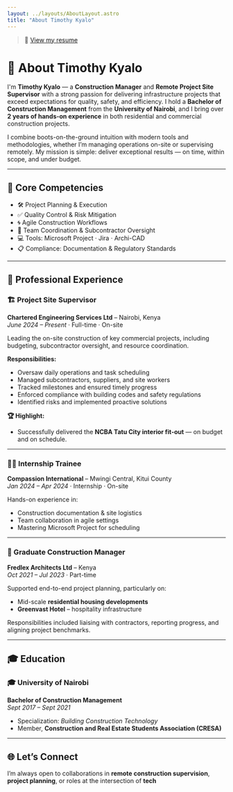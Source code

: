```yaml
---
layout: ../layouts/AboutLayout.astro
title: "About Timothy Kyalo"
---
```


> 📄 [View my resume](https://drive.google.com/file/d/1V2DOLJ1R6VjF7ZbNRK_uaCGsymnymLTF/view?usp=drive_link)


# 👷 About Timothy Kyalo

I'm **Timothy Kyalo** — a **Construction Manager** and **Remote Project Site Supervisor** with a strong passion for delivering infrastructure projects that exceed expectations for quality, safety, and efficiency. I hold a **Bachelor of Construction Management** from the **University of Nairobi**, and I bring over **2 years of hands-on experience** in both residential and commercial construction projects.

I combine boots-on-the-ground intuition with modern tools and methodologies, whether I’m managing operations on-site or supervising remotely. My mission is simple: deliver exceptional results — on time, within scope, and under budget.

---

## 🧰 Core Competencies

- 🛠️ Project Planning & Execution  
- ✅ Quality Control & Risk Mitigation  
- 🌀 Agile Construction Workflows  
- 👥 Team Coordination & Subcontractor Oversight  
- 💻 Tools: Microsoft Project · Jira · Archi-CAD  
- 📋 Compliance: Documentation & Regulatory Standards

---

## 💼 Professional Experience

### 🏗️ Project Site Supervisor  
**Chartered Engineering Services Ltd** – Nairobi, Kenya  
*June 2024 – Present* · Full-time · On-site

Leading the on-site construction of key commercial projects, including budgeting, subcontractor oversight, and resource coordination.

**Responsibilities:**
- Oversaw daily operations and task scheduling  
- Managed subcontractors, suppliers, and site workers  
- Tracked milestones and ensured timely progress  
- Enforced compliance with building codes and safety regulations  
- Identified risks and implemented proactive solutions

**🏆 Highlight:**
- Successfully delivered the **NCBA Tatu City interior fit-out** — on budget and on schedule.

---

### 👨‍🎓 Internship Trainee  
**Compassion International** – Mwingi Central, Kitui County  
*Jan 2024 – Apr 2024* · Internship · On-site

Hands-on experience in:
- Construction documentation & site logistics  
- Team collaboration in agile settings  
- Mastering Microsoft Project for scheduling

---

### 🧱 Graduate Construction Manager  
**Fredlex Architects Ltd** – Kenya  
*Oct 2021 – Jul 2023* · Part-time

Supported end-to-end project planning, particularly on:
- Mid-scale **residential housing developments**  
- **Greenvast Hotel** – hospitality infrastructure

Responsibilities included liaising with contractors, reporting progress, and aligning project benchmarks.

---

## 🎓 Education

### 🎓 University of Nairobi  
**Bachelor of Construction Management**  
*Sept 2017 – Sept 2021*  
- Specialization: *Building Construction Technology*  
- Member, **Construction and Real Estate Students Association (CRESA)**

---

## 🌐 Let’s Connect

I’m always open to collaborations in **remote construction supervision**, **project planning**, or roles at the intersection of **tech**
